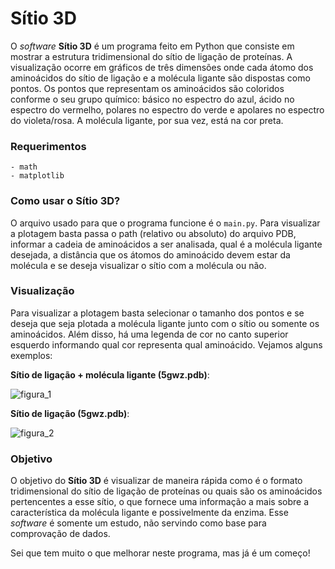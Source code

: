 # Sítio 3D

O *software* **Sítio 3D** é um programa feito em Python que consiste em mostrar a estrutura tridimensional do sítio de ligação de proteínas. A visualização ocorre em gráficos de três dimensões onde cada átomo dos aminoácidos do sítio de ligação e a molécula ligante são dispostas como pontos. Os pontos que representam os aminoácidos são coloridos conforme o seu grupo químico: básico no espectro do azul, ácido no espectro do vermelho, polares no espectro do verde e apolares no espectro do violeta/rosa. A molécula ligante, por sua vez, está na cor preta.

### Requerimentos
    - math
    - matplotlib
    
### Como usar o Sítio 3D?

O arquivo usado para que o programa funcione é o `main.py`. Para visualizar a plotagem basta passa o path (relativo ou absoluto) do arquivo PDB, informar a cadeia de aminoácidos a ser analisada, qual é a molécula ligante desejada, a distância que os átomos do aminoácido devem estar da molécula e se deseja visualizar o sítio com a molécula ou não.

### Visualização

Para visualizar a plotagem basta selecionar o tamanho dos pontos e se deseja que seja plotada a molécula ligante junto com o sítio ou somente os aminoácidos. Além disso, há uma legenda de cor no canto superior esquerdo informando qual cor representa qual aminoácido. Vejamos alguns exemplos:

**Sítio de ligação + molécula ligante (5gwz.pdb)**:

![figura_1](https://user-images.githubusercontent.com/91161693/163223075-1094ec89-bcad-433a-9f4b-d9990718f21e.png)


**Sítio de ligação (5gwz.pdb)**:

![figura_2](https://user-images.githubusercontent.com/91161693/163223351-be5b6e06-16b0-49d9-9fdf-569eddfc28f8.png)


### Objetivo

O objetivo do **Sítio 3D** é visualizar de maneira rápida como é o formato tridimensional do sítio de ligação de proteínas ou quais são os aminoácidos pertencentes a esse sítio, o que fornece uma informação a mais sobre a característica da molécula ligante e possivelmente da enzima. Esse *software* é somente um estudo, não servindo como base para comprovação de dados.

Sei que tem muito o que melhorar neste programa, mas já é um começo!
